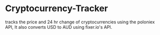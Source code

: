 # Cryptocurrency-Tracker
tracks the price and 24 hr change of cryptocurrencies using the poloniex API, 
It also converts USD to AUD using fixer.io's API.
